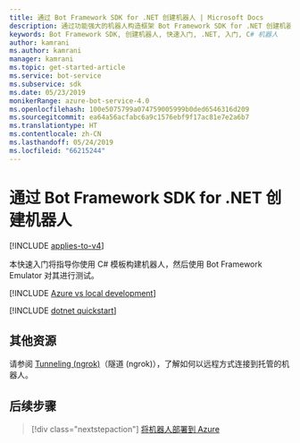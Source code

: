 ```yaml
---
title: 通过 Bot Framework SDK for .NET 创建机器人 | Microsoft Docs
description: 通过功能强大的机器人构造框架 Bot Framework SDK for .NET 创建机器人。
keywords: Bot Framework SDK, 创建机器人, 快速入门, .NET, 入门, C# 机器人
author: kamrani
ms.author: kamrani
manager: kamrani
ms.topic: get-started-article
ms.service: bot-service
ms.subservice: sdk
ms.date: 05/23/2019
monikerRange: azure-bot-service-4.0
ms.openlocfilehash: 100e5075799a074759005999b0ded6546316d209
ms.sourcegitcommit: ea64a56acfabc6a9c1576ebf9f17ac81e7e2a6b7
ms.translationtype: HT
ms.contentlocale: zh-CN
ms.lasthandoff: 05/24/2019
ms.locfileid: "66215244"
---
```

# <a name="create-a-bot-with-the-bot-framework-sdk-for-net"></a>通过 Bot Framework SDK for .NET 创建机器人

[!INCLUDE [applies-to-v4](../includes/applies-to.md)]

本快速入门将指导你使用 C# 模板构建机器人，然后使用 Bot Framework Emulator 对其进行测试。

[!INCLUDE [Azure vs local development](~/includes/snippet-quickstart-paths.md)]

[!INCLUDE [dotnet quickstart](~/includes/quickstart-dotnet.md)]

## <a name="additional-resources"></a>其他资源

请参阅 [Tunneling (ngrok)](https://github.com/Microsoft/BotFramework-Emulator/wiki/Tunneling-(ngrok))（隧道 (ngrok)），了解如何以远程方式连接到托管的机器人。

## <a name="next-steps"></a>后续步骤

> [!div class="nextstepaction"]
> [将机器人部署到 Azure](../bot-builder-deploy-az-cli.md)

